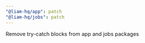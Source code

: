```yaml
---
"@liam-hq/app": patch
"@liam-hq/jobs": patch
---
```


Remove try-catch blocks from app and jobs packages
